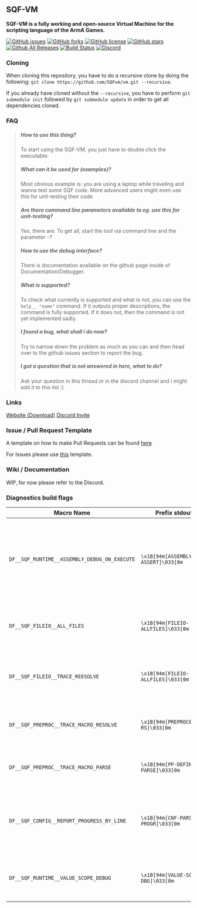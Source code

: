 ## SQF-VM
__SQF-VM is a fully working and open-source Virtual Machine for the scripting language of the ArmA Games.__

[![GitHub issues](https://img.shields.io/github/issues/SQFvm/vm)](https://github.com/SQFvm/vm/issues)
[![GitHub forks](https://img.shields.io/github/forks/SQFvm/vm)](https://github.com/SQFvm/vm/network)
[![GitHub license](https://img.shields.io/badge/license-LGPLv3-blue)](https://raw.githubusercontent.com/SQFvm/vm/master/LICENSE)
[![GitHub stars](https://img.shields.io/github/stars/SQFvm/vm)](https://github.com/SQFvm/vm/stargazers)
[![Github All Releases](https://img.shields.io/github/downloads/SQFvm/vm/total)](https://github.com/SQFvm/vm/releases)
[![Build Status](https://travis-ci.org/SQFvm/vm.svg?branch=master)](https://travis-ci.org/SQFvm/vm)
[![Discord](https://img.shields.io/discord/365800217871908864)](https://discord.gg/vpdwJtG)

### Cloning
When cloning this repository, you have to do a recursive clone by doing the following: `git clone https://github.com/SQFvm/vm.git --recursive`.

If you already have cloned without the `--recursive`, you have to perform `git submodule init` followed by `git submodule update` in order to get all dependencies cloned.

### FAQ

> ##### How to use this thing?
> To start using the SQF-VM, you just have to double click the executable.
>  
> ##### What can it be used for (examples)?
> Most obvious example is: you are using a laptop while traveling and wanna test some SQF code.
> More advanced users might even use this for unit-testing their code.
>  
> ##### Are there command line parameters available to eg. use this for unit-testing?
> Yes, there are. To get all, start the tool via command line and the parameter -?
>  
> ##### How to use the debug interface?
> There is documentation available on the github page inside of Documentation/Debugger.
>  
> ##### What is supported?
> To check what currently is supported and what is not, you can use the `help__ "name"` command.
> If it outputs proper descriptions, the command is fully supported.
> If it does not, then the command is not yet implemented sadly.
>  
> ##### I found a bug, what shall i do now?
> Try to narrow down the problem as much as you can and then head over to the github issues section to report the bug.
>  
> ##### I got a question that is not answered in here, what to do?
> Ask your question in this thread or in the discord channel and i might add it to this list :)

### Links

[Website (Download)](https://x39.io/projects?project=SQF-VM)
[Discord Invite](https://discord.gg/vpdwJtG)

### Issue / Pull Request Template

A template on how to make Pull Requests can be found [here](https://github.com/SQFvm/vm/blob/master/PULL_REQUEST_TEMPLATE.md)

For Issues please use [this](https://github.com/SQFvm/vm/blob/master/ISSUE_TEMPLATE.md) template.

### Wiki / Documentation

WIP, for now please refer to the Discord.


### Diagnostics build flags

| Macro Name                                   | Prefix stdout                      | Description                                                                                      |
|----------------------------------------------|------------------------------------|--------------------------------------------------------------------------------------------------|
| `DF__SQF_RUNTIME__ASSEMBLY_DEBUG_ON_EXECUTE` | `\x1B[94m[ASSEMBLY ASSERT]\033[0m` | Enables enhanced debug output to console that allows diagnosing issues related to the execution. |
| `DF__SQF_FILEIO__ALL_FILES`                  | `\x1B[94m[FILEIO-ALLFILES]\033[0m` | Outputs the files located of the `allFiles ARRAY` operation.                                     |
| `DF__SQF_FILEIO__TRACE_REESOLVE`             | `\x1B[94m[FILEIO-ALLFILES]\033[0m` | Outputs the files located of the `allFiles ARRAY` operation.                                     |
| `DF__SQF_PREPROC__TRACE_MACRO_RESOLVE`       | `\x1B[94m[PREPROCESSOR-RS]\033[0m` | Outputs every step during resolution of macro chains.                                            |
| `DF__SQF_PREPROC__TRACE_MACRO_PARSE`         | `\x1B[94m[PP-DEFINE-PARSE]\033[0m` | Outputs additional info during macro-parsing.                                                    |
| `DF__SQF_CONFIG__REPORT_PROGRESS_BY_LINE`    | `\x1B[94m[CNF-PARSE-PROGR]\033[0m` | Counts the lines in a config-to-parse and reports progress according to it to stdout.            |
| `DF__SQF_RUNTIME__VALUE_SCOPE_DEBUG`         | `\x1B[94m[VALUE-SCOPE-DBG]\033[0m` | Every variable-change,-get,-set is logged to console.                                            |









